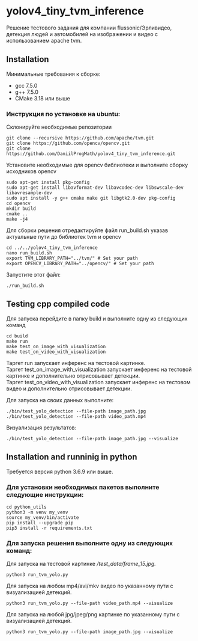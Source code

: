 # yolov4_tiny_tvm_inference

Решение тестового задания для компании flussonic/Эрливидео, 
детекция людей и автомобилей на изображении и видео с использованием apache tvm.

## Installation

Минимальные требования к сборке:
- gcc 7.5.0
- g++ 7.5.0
- CMake 3.18 или выше

### Инструкция по установке на ubuntu:
Склонируйте необходимые репозитории

```
git clone --recursive https://github.com/apache/tvm.git
git clone https://github.com/opencv/opencv.git
git clone https://github.com/DaniilProgMath/yolov4_tiny_tvm_inference.git
```

Установите необходимые для opencv библиотеки и выполните сборку исходников opencv
```
sudo apt-get install pkg-config
sudo apt-get install libavformat-dev libavcodec-dev libswscale-dev libavresample-dev
sudo apt install -y g++ cmake make git libgtk2.0-dev pkg-config
cd opencv
mkdir build
cmake ..
make -j4
```

Для сборки решения отредактируйте файл run_build.sh указав актуальные пути до библиотек tvm и opencv

```
cd ../../yolov4_tiny_tvm_inference
nano run_build.sh
export TVM_LIBRARY_PATH="../tvm/" # Set your path
export OPENCV_LIBRARY_PATH="../opencv/" # Set your path
```
Запустите этот файл:

```
./run_build.sh
```

## Testing cpp compiled code

Для запуска перейдите в папку build и выполните одну из следующих команд

```
cd build
make run
make test_on_image_with_visualization
make test_on_video_with_visualization
```

Таргет run запускает инференс на тестовой картинке.</br>
Таргет test_on_image_with_visualization запускает инференс на тестовой картинке и дополнительно отрисовывает детекции.</br>
Таргет test_on_video_with_visualization запускает инференс на тестовом видео и дополнительно отрисовывает детекции.</br>

Для запуска на своих данных выполните:

```
./bin/test_yolo_detection --file-path image_path.jpg
./bin/test_yolo_detection --file-path video_path.mp4
```

Визуализация результатов:
```
./bin/test_yolo_detection --file-path image_path.jpg --visualize
```

## Installation and runninig in python

Требуется версия python 3.6.9 или выше.

### Для установки необходимых пакетов выполните следующие инструкции:

```
cd python_utils
python3 -m venv my_venv
source my_venv/bin/activate
pip install --upgrade pip
pip3 install -r requirements.txt
```

### Для запуска решения выполните одну из следующих команд:

Для запуска на тестовой картинке */test_data/frame_15.jpg.*
```
python3 run_tvm_yolo.py
```
Для запуска на любом mp4/avi/mkv видео по указанному пути  с визуализацией детекций.
```
python3 run_tvm_yolo.py --file-path video_path.mp4 --visualize
```
Для запуска на любой jpg/jpeg/png картинке по указанному пути с визуализацией детекций.
```
python3 run_tvm_yolo.py --file-path image_path.jpg --visualize
```




